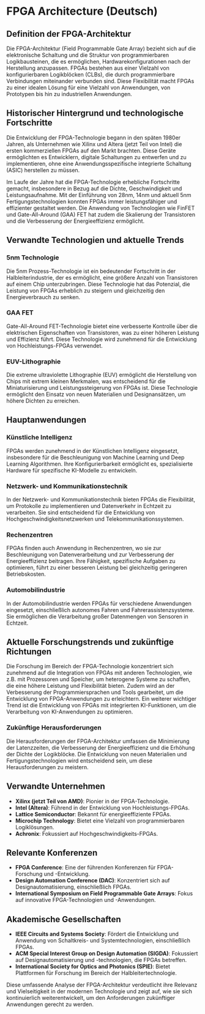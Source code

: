 # FPGA Architecture (Deutsch)

## Definition der FPGA-Architektur

Die FPGA-Architektur (Field Programmable Gate Array) bezieht sich auf die elektronische Schaltung und die Struktur von programmierbaren Logikbausteinen, die es ermöglichen, Hardwarekonfigurationen nach der Herstellung anzupassen. FPGAs bestehen aus einer Vielzahl von konfigurierbaren Logikblöcken (CLBs), die durch programmierbare Verbindungen miteinander verbunden sind. Diese Flexibilität macht FPGAs zu einer idealen Lösung für eine Vielzahl von Anwendungen, von Prototypen bis hin zu industriellen Anwendungen.

## Historischer Hintergrund und technologische Fortschritte

Die Entwicklung der FPGA-Technologie begann in den späten 1980er Jahren, als Unternehmen wie Xilinx und Altera (jetzt Teil von Intel) die ersten kommerziellen FPGAs auf den Markt brachten. Diese Geräte ermöglichten es Entwicklern, digitale Schaltungen zu entwerfen und zu implementieren, ohne eine Anwendungsspezifische integrierte Schaltung (ASIC) herstellen zu müssen. 

Im Laufe der Jahre hat die FPGA-Technologie erhebliche Fortschritte gemacht, insbesondere in Bezug auf die Dichte, Geschwindigkeit und Leistungsaufnahme. Mit der Einführung von 28nm, 14nm und aktuell 5nm Fertigungstechnologien konnten FPGAs immer leistungsfähiger und effizienter gestaltet werden. Die Anwendung von Technologien wie FinFET und Gate-All-Around (GAA) FET hat zudem die Skalierung der Transistoren und die Verbesserung der Energieeffizienz ermöglicht.

## Verwandte Technologien und aktuelle Trends

### 5nm Technologie

Die 5nm Prozess-Technologie ist ein bedeutender Fortschritt in der Halbleiterindustrie, der es ermöglicht, eine größere Anzahl von Transistoren auf einem Chip unterzubringen. Diese Technologie hat das Potenzial, die Leistung von FPGAs erheblich zu steigern und gleichzeitig den Energieverbrauch zu senken.

### GAA FET

Gate-All-Around FET-Technologie bietet eine verbesserte Kontrolle über die elektrischen Eigenschaften von Transistoren, was zu einer höheren Leistung und Effizienz führt. Diese Technologie wird zunehmend für die Entwicklung von Hochleistungs-FPGAs verwendet.

### EUV-Lithographie

Die extreme ultraviolette Lithographie (EUV) ermöglicht die Herstellung von Chips mit extrem kleinen Merkmalen, was entscheidend für die Miniaturisierung und Leistungssteigerung von FPGAs ist. Diese Technologie ermöglicht den Einsatz von neuen Materialien und Designansätzen, um höhere Dichten zu erreichen.

## Hauptanwendungen

### Künstliche Intelligenz

FPGAs werden zunehmend in der Künstlichen Intelligenz eingesetzt, insbesondere für die Beschleunigung von Machine Learning und Deep Learning Algorithmen. Ihre Konfigurierbarkeit ermöglicht es, spezialisierte Hardware für spezifische KI-Modelle zu entwickeln.

### Netzwerk- und Kommunikationstechnik

In der Netzwerk- und Kommunikationstechnik bieten FPGAs die Flexibilität, um Protokolle zu implementieren und Datenverkehr in Echtzeit zu verarbeiten. Sie sind entscheidend für die Entwicklung von Hochgeschwindigkeitsnetzwerken und Telekommunikationssystemen.

### Rechenzentren

FPGAs finden auch Anwendung in Rechenzentren, wo sie zur Beschleunigung von Datenverarbeitung und zur Verbesserung der Energieeffizienz beitragen. Ihre Fähigkeit, spezifische Aufgaben zu optimieren, führt zu einer besseren Leistung bei gleichzeitig geringeren Betriebskosten.

### Automobilindustrie

In der Automobilindustrie werden FPGAs für verschiedene Anwendungen eingesetzt, einschließlich autonomes Fahren und Fahrerassistenzsysteme. Sie ermöglichen die Verarbeitung großer Datenmengen von Sensoren in Echtzeit.

## Aktuelle Forschungstrends und zukünftige Richtungen

Die Forschung im Bereich der FPGA-Technologie konzentriert sich zunehmend auf die Integration von FPGAs mit anderen Technologien, wie z.B. mit Prozessoren und Speicher, um heterogene Systeme zu schaffen, die eine höhere Leistung und Flexibilität bieten. Zudem wird an der Verbesserung der Programmiersprachen und Tools gearbeitet, um die Entwicklung von FPGA-Anwendungen zu erleichtern. Ein weiterer wichtiger Trend ist die Entwicklung von FPGAs mit integrierten KI-Funktionen, um die Verarbeitung von KI-Anwendungen zu optimieren.

### Zukünftige Herausforderungen

Die Herausforderungen der FPGA-Architektur umfassen die Minimierung der Latenzzeiten, die Verbesserung der Energieeffizienz und die Erhöhung der Dichte der Logikblöcke. Die Entwicklung von neuen Materialien und Fertigungstechnologien wird entscheidend sein, um diese Herausforderungen zu meistern.

## Verwandte Unternehmen

- **Xilinx (jetzt Teil von AMD)**: Pionier in der FPGA-Technologie.
- **Intel (Altera)**: Führend in der Entwicklung von Hochleistungs-FPGAs.
- **Lattice Semiconductor**: Bekannt für energieeffiziente FPGAs.
- **Microchip Technology**: Bietet eine Vielzahl von programmierbaren Logiklösungen.
- **Achronix**: Fokussiert auf Hochgeschwindigkeits-FPGAs.

## Relevante Konferenzen

- **FPGA Conference**: Eine der führenden Konferenzen für FPGA-Forschung und -Entwicklung.
- **Design Automation Conference (DAC)**: Konzentriert sich auf Designautomatisierung, einschließlich FPGAs.
- **International Symposium on Field Programmable Gate Arrays**: Fokus auf innovative FPGA-Technologien und -Anwendungen.

## Akademische Gesellschaften

- **IEEE Circuits and Systems Society**: Fördert die Entwicklung und Anwendung von Schaltkreis- und Systemtechnologien, einschließlich FPGAs.
- **ACM Special Interest Group on Design Automation (SIGDA)**: Fokussiert auf Designautomatisierung und -technologien, die FPGAs betreffen.
- **International Society for Optics and Photonics (SPIE)**: Bietet Plattformen für Forschung im Bereich der Halbleitertechnologie.

Diese umfassende Analyse der FPGA-Architektur verdeutlicht ihre Relevanz und Vielseitigkeit in der modernen Technologie und zeigt auf, wie sie sich kontinuierlich weiterentwickelt, um den Anforderungen zukünftiger Anwendungen gerecht zu werden.